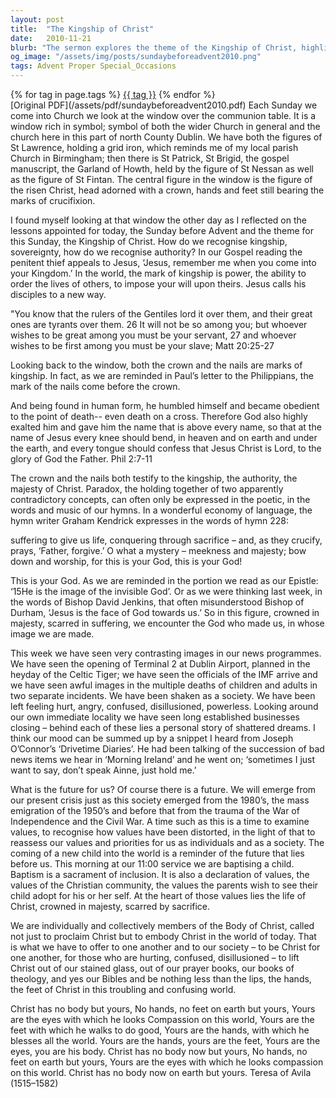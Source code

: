 ```yaml
---
layout: post
title:  "The Kingship of Christ"
date:   2010-11-21
blurb: "The sermon explores the theme of the Kingship of Christ, highlighting the paradox of majesty and suffering. It discusses how Christ's authority is represented through both the crown and the nails, symbolizing his sacrifice and resurrection. The sermon also relates the teachings of Christ to contemporary societal challenges, urging the congregation to embody Christ in their lives."
og_image: "/assets/img/posts/sundaybeforeadvent2010.png"
tags: Advent Proper Special_Occasions
---    
```

<div class="tag-pills">
    {% for tag in page.tags %}
    <a href="{{ site.baseurl }}/tag/{{ tag | slugify }}" class="tag-pill">{{ tag }}</a>
    {% endfor %}
</div>
[Original PDF](/assets/pdf/sundaybeforeadvent2010.pdf)
Each Sunday we come into Church we look at the window over the communion table. It is a window rich in symbol; symbol of both the wider Church in general and the church here in this part of north County Dublin. We have both the figures of St Lawrence, holding a grid iron, which reminds me of my local parish Church in Birmingham; then there is St Patrick, St Brigid, the gospel manuscript, the Garland of Howth, held by the figure of St Nessan as well as the figure of St Fintan. The central figure in the window is the figure of the risen Christ, head adorned with a crown, hands and feet still bearing the marks of crucifixion.

I found myself looking at that window the other day as I reflected on the lessons appointed for today, the Sunday before Advent and the theme for this Sunday, the Kingship of Christ. How do we recognise kingship, sovereignty, how do we recognise authority? In our Gospel reading the penitent thief appeals to Jesus, ‘Jesus, remember me when you come into your Kingdom.’ In the world, the mark of kingship is power, the ability to order the lives of others, to impose your will upon theirs. Jesus calls his disciples to a new way.

"You know that the rulers of the Gentiles lord it over them, and their great ones are tyrants over them. 26 It will not be so among you; but whoever wishes to be great among you must be your servant, 27 and whoever wishes to be first among you must be your slave; Matt 20:25-27

Looking back to the window, both the crown and the nails are marks of kingship. In fact, as we are reminded in Paul’s letter to the Philippians, the mark of the nails come before the crown.

And being found in human form, he humbled himself and became obedient to the point of death-- even death on a cross. Therefore God also highly exalted him and gave him the name that is above every name, so that at the name of Jesus every knee should bend, in heaven and on earth and under the earth, and every tongue should confess that Jesus Christ is Lord, to the glory of God the Father. Phil 2:7-11

The crown and the nails both testify to the kingship, the authority, the majesty of Christ. Paradox, the holding together of two apparently contradictory concepts, can often only be expressed in the poetic, in the words and music of our hymns. In a wonderful economy of language, the hymn writer Graham Kendrick expresses in the words of hymn 228:

suffering to give us life, conquering through sacrifice – and, as they crucify, prays, ‘Father, forgive.’ O what a mystery – meekness and majesty; bow down and worship, for this is your God, this is your God!

This is your God. As we are reminded in the portion we read as our Epistle: ‘15He is the image of the invisible God’. Or as we were thinking last week, in the words of Bishop David Jenkins, that often misunderstood Bishop of Durham, ‘Jesus is the face of God towards us.’ So in this figure, crowned in majesty, scarred in suffering, we encounter the God who made us, in whose image we are made.

This week we have seen very contrasting images in our news programmes. We have seen the opening of Terminal 2 at Dublin Airport, planned in the heyday of the Celtic Tiger; we have seen the officials of the IMF arrive and we have seen awful images in the multiple deaths of children and adults in two separate incidents. We have been shaken as a society. We have been left feeling hurt, angry, confused, disillusioned, powerless. Looking around our own immediate locality we have seen long established businesses closing – behind each of these lies a personal story of shattered dreams. I think our mood can be summed up by a snippet I heard from Joseph O’Connor’s ‘Drivetime Diaries’. He had been talking of the succession of bad news items we hear in ‘Morning Ireland’ and he went on; ‘sometimes I just want to say, don’t speak Ainne, just hold me.’

What is the future for us? Of course there is a future. We will emerge from our present crisis just as this society emerged from the 1980’s, the mass emigration of the 1950’s and before that from the trauma of the War of Independence and the Civil War. A time such as this is a time to examine values, to recognise how values have been distorted, in the light of that to reassess our values and priorities for us as individuals and as a society. The coming of a new child into the world is a reminder of the future that lies before us. This morning at our 11:00 service we are baptising a child. Baptism is a sacrament of inclusion. It is also a declaration of values, the values of the Christian community, the values the parents wish to see their child adopt for his or her self. At the heart of those values lies the life of Christ, crowned in majesty, scarred by sacrifice.

We are individually and collectively members of the Body of Christ, called not just to proclaim Christ but to embody Christ in the world of today. That is what we have to offer to one another and to our society – to be Christ for one another, for those who are hurting, confused, disillusioned – to lift Christ out of our stained glass, out of our prayer books, our books of theology, and yes our Bibles and be nothing less than the lips, the hands, the feet of Christ in this troubling and confusing world.

Christ has no body but yours, No hands, no feet on earth but yours, Yours are the eyes with which he looks Compassion on this world, Yours are the feet with which he walks to do good, Yours are the hands, with which he blesses all the world. Yours are the hands, yours are the feet, Yours are the eyes, you are his body. Christ has no body now but yours, No hands, no feet on earth but yours, Yours are the eyes with which he looks compassion on this world. Christ has no body now on earth but yours. Teresa of Avila (1515–1582)
